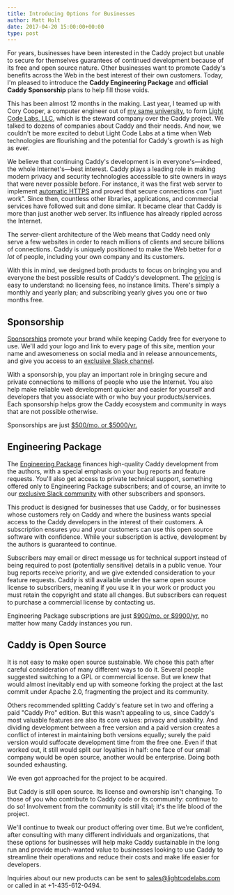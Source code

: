 ```yaml
---
title: Introducing Options for Businesses
author: Matt Holt
date: 2017-04-20 15:00:00+00:00
type: post
---
```


For years, businesses have been interested in the Caddy project but unable to secure for themselves guarantees of continued development because of its free and open source nature. Other businesses want to promote Caddy's benefits across the Web in the best interest of their own customers. Today, I'm pleased to introduce the **Caddy Engineering Package** and **official Caddy Sponsorship** plans to help fill those voids.

This has been almost 12 months in the making. Last year, I teamed up with Cory Cooper, a computer engineer out of [my same university](https://www.byu.edu), to form [Light Code Labs, LLC](https://www.lightcodelabs.com), which is the steward company over the Caddy project. We talked to dozens of companies about Caddy and their needs. And now, we couldn't be more excited to debut Light Code Labs at a time when Web technologies are flourishing and the potential for Caddy's growth is as high as ever.

We believe that continuing Caddy's development is in everyone's&mdash;indeed, the whole Internet's&mdash;best interest. Caddy plays a leading role in making modern privacy and security technologies accessible to site owners in ways that were never possible before. For instance, it was the first web server to implement [automatic HTTPS](/docs/automatic-https) and proved that secure connections _can_ "just work". Since then, countless other libraries, applications, and commercial services have followed suit and done similar. It became clear that Caddy is more than just another web server. Its influence has already rippled across the Internet.

The server-client architecture of the Web means that Caddy need only serve a few websites in order to reach millions of clients and secure billions of connections. Caddy is uniquely positioned to make the Web better for _a lot_ of people, including your own company and its customers.

With this in mind, we designed both products to focus on bringing you and everyone the best possible results of Caddy's development. The [pricing](/pricing) is easy to understand: no licensing fees, no instance limits. There's simply a monthly and yearly plan; and subscribing yearly gives you one or two months free.


## Sponsorship

[Sponsorships](/pricing#sponsorship) promote your brand while keeping Caddy free for everyone to use. We'll add your logo and link to every page of this site, mention your name and awesomeness on social media and in release announcements, and give you access to an [exclusive Slack channel](https://caddyserver.slack.com).

With a sponsorship, you play an important role in bringing secure and private connections to millions of people who use the Internet. You also help make reliable web development quicker and easier for yourself and developers that you associate with or who buy your products/services. Each sponsorship helps grow the Caddy ecosystem and community in ways that are not possible otherwise.

Sponsorships are just [$500/mo. or $5000/yr.](/pricing)


## Engineering Package

The [Engineering Package](/pricing#engineering-package) finances high-quality Caddy development from the authors, with a special emphasis on your bug reports and feature requests. You'll also get access to private technical support, something offered only to Engineering Package subscribers; and of course, an invite to our [exclusive Slack community](https://caddyserver.slack.com) with other subscribers and sponsors.

This product is designed for businesses that use Caddy, or for businesses whose customers rely on Caddy and where the business wants special access to the Caddy developers in the interest of their customers. A subscription ensures you and your customers can use this open source software with confidence. While your subscription is active, development by the authors is guaranteed to continue.

Subscribers may email or direct message us for technical support instead of being required to post (potentially sensitive) details in a public venue. Your bug reports receive priority, and we give extended consideration to your feature requests. Caddy is still available under the same open source license to subscribers, meaning if you use it in your work or product you must retain the copyright and state all changes. But subscribers can request to purchase a commercial license by contacting us.

Engineering Package subscriptions are just [$900/mo. or $9900/yr.](/pricing) no matter how many Caddy instances you run.


## Caddy is Open Source

It is not easy to make open source sustainable. We chose this path after careful consideration of many different ways to do it. Several people suggested switching to a GPL or commercial license. But we knew that would almost inevitably end up with someone forking the project at the last commit under Apache 2.0, fragmenting the project and its community.

Others recommended splitting Caddy's feature set in two and offering a paid "Caddy Pro" edition. But this wasn't appealing to us, since Caddy's most valuable features are also its core values: privacy and usability. And dividing development between a free version and a paid version creates a conflict of interest in maintaining both versions equally; surely the paid version would suffocate development time from the free one. Even if that worked out, it still would split our loyalties in half: one face of our small company would be open source, another would be enterprise. Doing both sounded exhausting.

We even got approached for the project to be acquired.

But Caddy is still open source. Its license and ownership isn't changing. To those of you who contribute to Caddy code or its community: continue to do so! Involvement from the community is still vital; it's the life blood of the project.

We'll continue to tweak our product offering over time. But we're confident, after consulting with many different individuals and organizations, that these options for businesses will help make Caddy sustainable in the long run and provide much-wanted value to businesses looking to use Caddy to streamline their operations and reduce their costs and make life easier for developers.

Inquiries about our new products can be sent to [sales@lightcodelabs.com](mailto:sales@lightcodelabs.com) or called in at +1-435-612-0494.
